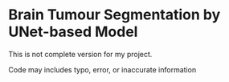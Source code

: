 # Brain Tumour Segmentation by UNet-based Model
This is not complete version for my project.

Code may includes typo, error, or inaccurate information
